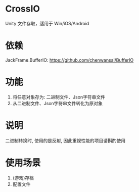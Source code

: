 # CrossIO
Unity 文件存取，适用于 Win/iOS/Android

# 依赖
JackFrame.BufferIO: https://github.com/chenwansal/BufferIO

# 功能
1. 将任意对象存为: 二进制文件、Json字符串文件  
2. 从二进制文件、Json字符串文件转化为原对象  

# 说明
二进制转换时, 使用的是反射, 因此重视性能的项目请斟酌使用  

# 使用场景
1. (游戏)存档  
2. 配置文件  
